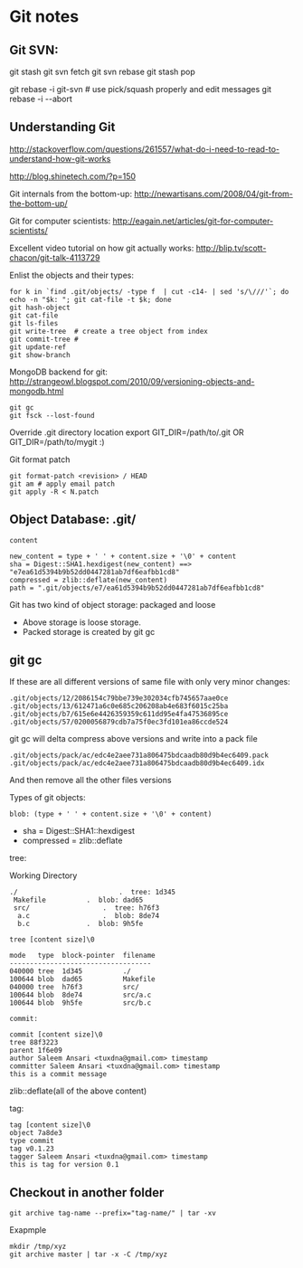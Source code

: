 # Git notes

## Git SVN:
git stash
git svn fetch
git svn rebase
git stash pop

git rebase -i git-svn # use pick/squash properly and edit messages
git rebase -i --abort


## Understanding Git
<http://stackoverflow.com/questions/261557/what-do-i-need-to-read-to-understand-how-git-works>

<http://blog.shinetech.com/?p=150>

Git internals from the bottom-up: <http://newartisans.com/2008/04/git-from-the-bottom-up/>

Git for computer scientists: <http://eagain.net/articles/git-for-computer-scientists/>

Excellent video tutorial on how git actually works: <http://blip.tv/scott-chacon/git-talk-4113729>

Enlist the objects and their types:

    for k in `find .git/objects/ -type f  | cut -c14- | sed 's/\///'`; do echo -n "$k: "; git cat-file -t $k; done
    git hash-object
    git cat-file
    git ls-files
    git write-tree  # create a tree object from index
    git commit-tree #
    git update-ref
    git show-branch
    

MongoDB backend for git: <http://strangeowl.blogspot.com/2010/09/versioning-objects-and-mongodb.html>

    git gc
    git fsck --lost-found
    
Override .git directory location
    export GIT_DIR=/path/to/.git  OR GIT_DIR=/path/to/mygit :)
    

Git format patch

    git format-patch <revision> / HEAD
    git am # apply email patch
    git apply -R < N.patch



## Object Database: .git/

    content

    new_content = type + ' ' + content.size + '\0' + content
    sha = Digest::SHA1.hexdigest(new_content) ==> "e7ea61d5394b9b52dd0447281ab7df6eafbb1cd8"
    compressed = zlib::deflate(new_content)
    path = ".git/objects/e7/ea61d5394b9b52dd0447281ab7df6eafbb1cd8"
    
Git has two kind of object storage: packaged and loose
 * Above storage is loose storage.
 * Packed storage is created by git gc

## git gc

If these are all different versions of same file with only very minor changes:

    .git/objects/12/2086154c79bbe739e302034cfb745657aae0ce
    .git/objects/13/612471a6c0e685c206208ab4e683f6015c25ba
    .git/objects/b7/615e6e4426359359c611dd95e4fa47536895ce
    .git/objects/57/0200056879cdb7a75f0ec3fd101ea86ccde524
    
git gc will delta compress above versions and write into a pack file

    .git/objects/pack/ac/edc4e2aee731a806475bdcaadb80d9b4ec6409.pack
    .git/objects/pack/ac/edc4e2aee731a806475bdcaadb80d9b4ec6409.idx
    
And then remove all the other files versions


Types of git objects:

    blob: (type + ' ' + content.size + '\0' + content)

 * sha = Digest::SHA1::hexdigest
 * compressed = zlib::deflate

tree:

Working Directory

    ./                         .  tree: 1d345
     Makefile		   .  blob: dad65
     src/		      	   .  tree: h76f3
      a.c		      	   .  blob: 8de74
      b.c			   .  blob: 9h5fe
    
    tree [content size]\0
    
    mode   type  block-pointer  filename
    -----------------------------------
    040000 tree  1d345          ./
    100644 blob  dad65          Makefile
    040000 tree  h76f3          src/
    100644 blob  8de74          src/a.c
    100644 blob  9h5fe          src/b.c
    
    commit:
    
    commit [content size]\0
    tree 88f3223
    parent 1f6e09
    author Saleem Ansari <tuxdna@gmail.com> timestamp
    committer Saleem Ansari <tuxdna@gmail.com> timestamp
    this is a commit message
    
zlib::deflate(all of the above content)


tag:
	 
    tag [content size]\0
    object 7a8de3
    type commit
    tag v0.1.23
    tagger Saleem Ansari <tuxdna@gmail.com> timestamp
    this is tag for version 0.1
    

## Checkout in another folder

    git archive tag-name --prefix="tag-name/" | tar -xv

Exapmple

    mkdir /tmp/xyz
    git archive master | tar -x -C /tmp/xyz

